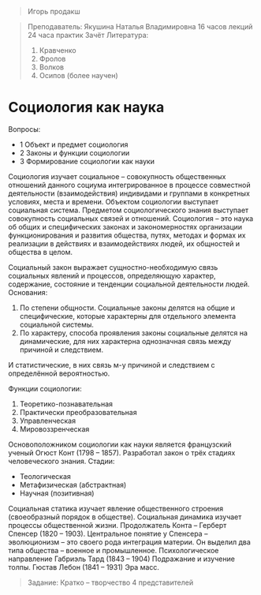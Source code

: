 > Игорь продакш

> Преподаватель: Якушина Наталья Владимировна
> 16 часов лекций
> 24 часа практик
> Зачёт
> Литература:
> 1. Кравченко
> 2. Фролов
> 3. Волков
> 4. Осипов (более научен)

# Социология как наука

Вопросы:
* 1 Объект и предмет социология
* 2 Законы и функции социологии
* 3 Формирование социологии как науки

Социология изучает социальное – совокупность общественных отношений данного социума интегрированное в процессе совместной деятельности (взаимодействия) индивидами и группами в конкретных условиях, места и времени.
Объектом социологии выступает социальная система.
Предметом социологического знания выступает совокупность социальных связей и отношений.
Социология – это наука об общих и специфических законах и закономерностях организации функционирования и развития общества, путях, методах и формах их реализации в действиях и взаимодействиях людей, их общностей и общества в целом.

Социальный закон выражает сущностно-необходимую связь социальных явлений и процессов, определяющую характер, содержание, состояние и тенденции социальной деятельности людей.
Основания:
1. По степени общности. Социальные законы делятся на общие и специфические, которые характерны для отдельного элемента социальной системы.
2. По характеру, способа проявления законы социальные делятся на динамические, для них характерна однозначная связь между причиной и следствием.

И статистические, в них связь м-у причиной и следствием с определённой вероятностью.

Функции социологии:
1. Теоретико-познавательная
2. Практически преобразовательная
3. Управленческая
4. Мировоззренческая

Основоположником социологии как науки является французский ученый Огюст Конт (1798 – 1857).
Разработал закон о трёх стадиях человеческого знания.
Стадии:
* Теологическая
* Метафизическая (абстрактная)
* Научная (позитивная)

Социальная статика изучает явление общественного строения (своеобразный порядок в обществе).
Социальная динамика изучает процессы общественной жизни.
Продолжатель Конта – Герберт Спенсер (1820 – 1903).
Центральное понятие у Спенсера – эволюционизм – это своего рода интеграция материи.
Он выделил два типа общества – военное и промышленное.
Психологическое направление
Габриэль Тард (1843 – 1904) Подражание и изучение толпы.
Гюстав Лебон (1841 – 1931) Эра масс.

> Задание: Кратко – творчество 4 представителей
